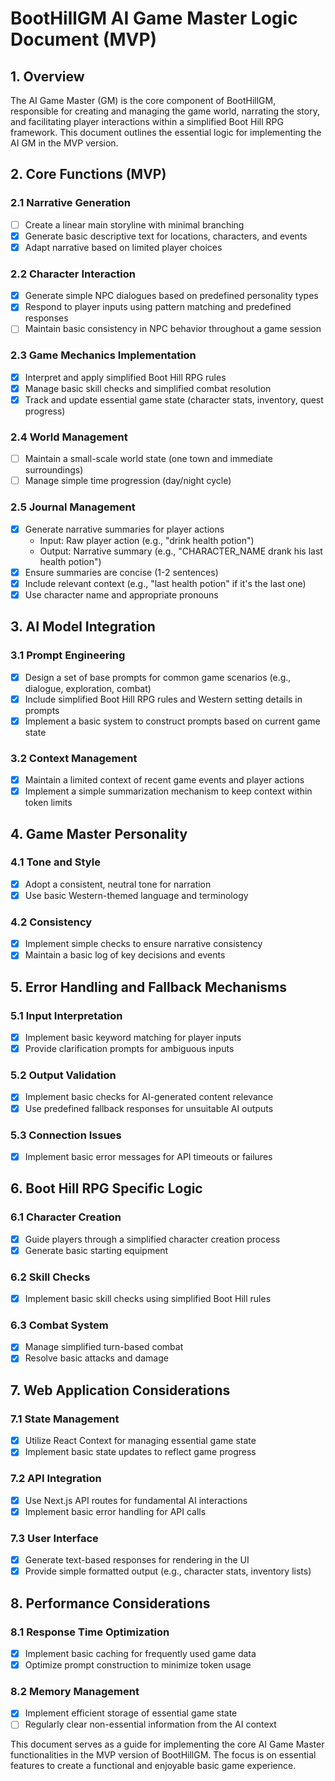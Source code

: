 # BootHillGM AI Game Master Logic Document (MVP)

## 1. Overview
The AI Game Master (GM) is the core component of BootHillGM, responsible for creating and managing the game world, narrating the story, and facilitating player interactions within a simplified Boot Hill RPG framework. This document outlines the essential logic for implementing the AI GM in the MVP version.

## 2. Core Functions (MVP)

### 2.1 Narrative Generation
- [ ] Create a linear main storyline with minimal branching
- [x] Generate basic descriptive text for locations, characters, and events
- [x] Adapt narrative based on limited player choices

### 2.2 Character Interaction
- [x] Generate simple NPC dialogues based on predefined personality types
- [x] Respond to player inputs using pattern matching and predefined responses
- [ ] Maintain basic consistency in NPC behavior throughout a game session

### 2.3 Game Mechanics Implementation
- [x] Interpret and apply simplified Boot Hill RPG rules
- [x] Manage basic skill checks and simplified combat resolution
- [x] Track and update essential game state (character stats, inventory, quest progress)

### 2.4 World Management
- [ ] Maintain a small-scale world state (one town and immediate surroundings)
- [ ] Manage simple time progression (day/night cycle)

### 2.5 Journal Management
- [x] Generate narrative summaries for player actions
  - Input: Raw player action (e.g., "drink health potion")
  - Output: Narrative summary (e.g., "CHARACTER_NAME drank his last health potion")
- [x] Ensure summaries are concise (1-2 sentences)
- [x] Include relevant context (e.g., "last health potion" if it's the last one)
- [x] Use character name and appropriate pronouns

## 3. AI Model Integration

### 3.1 Prompt Engineering
- [x] Design a set of base prompts for common game scenarios (e.g., dialogue, exploration, combat)
- [x] Include simplified Boot Hill RPG rules and Western setting details in prompts
- [x] Implement a basic system to construct prompts based on current game state

### 3.2 Context Management
- [x] Maintain a limited context of recent game events and player actions
- [x] Implement a simple summarization mechanism to keep context within token limits

## 4. Game Master Personality

### 4.1 Tone and Style
- [x] Adopt a consistent, neutral tone for narration
- [x] Use basic Western-themed language and terminology

### 4.2 Consistency
- [x] Implement simple checks to ensure narrative consistency
- [x] Maintain a basic log of key decisions and events

## 5. Error Handling and Fallback Mechanisms

### 5.1 Input Interpretation
- [x] Implement basic keyword matching for player inputs
- [x] Provide clarification prompts for ambiguous inputs

### 5.2 Output Validation
- [x] Implement basic checks for AI-generated content relevance
- [x] Use predefined fallback responses for unsuitable AI outputs

### 5.3 Connection Issues
- [x] Implement basic error messages for API timeouts or failures

## 6. Boot Hill RPG Specific Logic

### 6.1 Character Creation
- [x] Guide players through a simplified character creation process
- [x] Generate basic starting equipment

### 6.2 Skill Checks
- [x] Implement basic skill checks using simplified Boot Hill rules

### 6.3 Combat System
- [x] Manage simplified turn-based combat
- [x] Resolve basic attacks and damage

## 7. Web Application Considerations

### 7.1 State Management
- [x] Utilize React Context for managing essential game state
- [x] Implement basic state updates to reflect game progress

### 7.2 API Integration
- [x] Use Next.js API routes for fundamental AI interactions
- [x] Implement basic error handling for API calls

### 7.3 User Interface
- [x] Generate text-based responses for rendering in the UI
- [x] Provide simple formatted output (e.g., character stats, inventory lists)

## 8. Performance Considerations

### 8.1 Response Time Optimization
- [x] Implement basic caching for frequently used game data
- [x] Optimize prompt construction to minimize token usage

### 8.2 Memory Management
- [x] Implement efficient storage of essential game state
- [ ] Regularly clear non-essential information from the AI context

This document serves as a guide for implementing the core AI Game Master functionalities in the MVP version of BootHillGM. The focus is on essential features to create a functional and enjoyable basic game experience.
